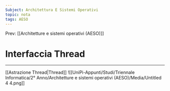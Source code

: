 ```yaml
---
Subject: Architettura E Sistemi Operativi
topic: nota
tags: AESO
---
```


Prev: [[Architetture e sistemi operativi (AESO)]]

# Interfaccia Thread
---
[[Astrazione Thread|Thread]]
![[UniPi-Appunti/Studi/Triennale Informatica/2° Anno/Architetture e sistemi operativi (AESO)/Media/Untitled 4 4.png]]
